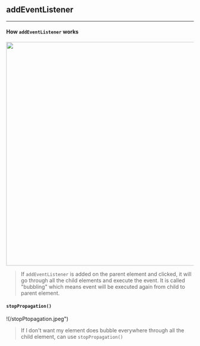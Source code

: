 ## addEventListener
---

#### How `addEventListener` works
<img src="/bubbling-capture.jpeg" width="600" />

> If `addEventListener` is added on the parent element and clicked, it will go through all the child elements and execute the event. It is called "bubbling" which means event will be executed again from child to parent element.


#### `stopPropagation()`
!(/stopPtopagation.jpeg")

> If I don't want my element does bubble everywhere through all the child element, can use `stopPropagation()`
